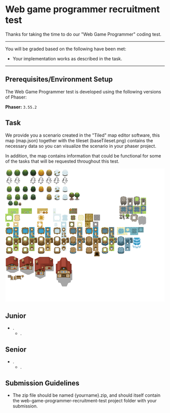 # Web game programmer recruitment test

Thanks for taking the time to do our "Web Game Programmer" coding test.

----

You will be graded based on the following have been met:

* Your implementation works as described in the task.

----

## Prerequisites/Environment Setup


The Web Game Programmer test is developed using the following versions of Phaser:

  **Phaser:** `3.55.2`

## Task

We provide you a scenario created in the "Tiled" map editor software, this map (map.json) together with the tileset (baseTileset.png) contains the necessary data so you can visualize the scenario in your phaser project.

In addition, the map contains information that could be functional for some of the tasks that will be requested throughout this test.

![alt text](https://github.com/jesgonzalezGC/Prueba-Web-Game-Programmer/blob/main/baseTileset.png?raw=true)

## Junior

- .
  - .

## Senior
- .
  - .

## Submission Guidelines

* The zip file should be named {yourname}.zip, and should itself contain the web-game-programmer-recruitment-test project folder with your submission.

